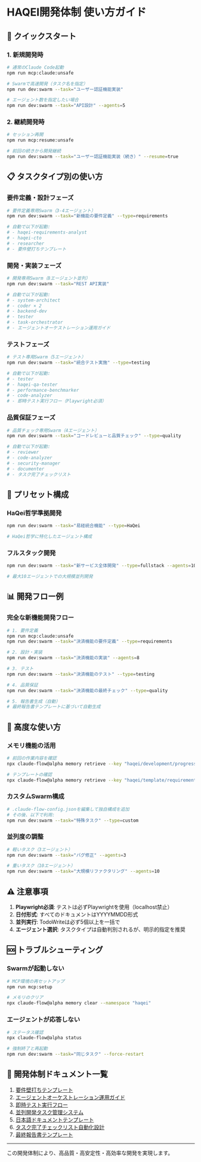 # HAQEI開発体制 使い方ガイド

## 🚀 クイックスタート

### 1. 新規開発時
```bash
# 通常のClaude Code起動
npm run mcp:claude:unsafe

# Swarmで高速開発（タスク名を指定）
npm run dev:swarm --task="ユーザー認証機能実装"

# エージェント数を指定したい場合
npm run dev:swarm --task="API設計" --agents=5
```

### 2. 継続開発時
```bash
# セッション再開
npm run mcp:resume:unsafe

# 前回の続きから開発継続
npm run dev:swarm --task="ユーザー認証機能実装（続き）" --resume=true
```

## 📋 タスクタイプ別の使い方

### 要件定義・設計フェーズ
```bash
# 要件定義専用Swarm（3-4エージェント）
npm run dev:swarm --task="新機能の要件定義" --type=requirements

# 自動で以下が起動:
# - haqei-requirements-analyst
# - haqei-cto
# - researcher
# - 要件壁打ちテンプレート
```

### 開発・実装フェーズ
```bash
# 開発専用Swarm（8エージェント並列）
npm run dev:swarm --task="REST API実装"

# 自動で以下が起動:
# - system-architect
# - coder × 2
# - backend-dev
# - tester
# - task-orchestrator
# - エージェントオーケストレーション運用ガイド
```

### テストフェーズ
```bash
# テスト専用Swarm（5エージェント）
npm run dev:swarm --task="統合テスト実施" --type=testing

# 自動で以下が起動:
# - tester
# - haqei-qa-tester
# - performance-benchmarker
# - code-analyzer
# - 即時テスト実行フロー（Playwright必須）
```

### 品質保証フェーズ
```bash
# 品質チェック専用Swarm（4エージェント）
npm run dev:swarm --task="コードレビューと品質チェック" --type=quality

# 自動で以下が起動:
# - reviewer
# - code-analyzer
# - security-manager
# - documenter
# - タスク完了チェックリスト
```

## 🎯 プリセット構成

### HaQei哲学準拠開発
```bash
npm run dev:swarm --task="易経統合機能" --type=HaQei

# HaQei哲学に特化したエージェント構成
```

### フルスタック開発
```bash
npm run dev:swarm --task="新サービス全体開発" --type=fullstack --agents=10

# 最大10エージェントでの大規模並列開発
```

## 📊 開発フロー例

### 完全な新機能開発フロー
```bash
# 1. 要件定義
npm run mcp:claude:unsafe
npm run dev:swarm --task="決済機能の要件定義" --type=requirements

# 2. 設計・実装
npm run dev:swarm --task="決済機能の実装" --agents=8

# 3. テスト
npm run dev:swarm --task="決済機能のテスト" --type=testing

# 4. 品質保証
npm run dev:swarm --task="決済機能の最終チェック" --type=quality

# 5. 報告書生成（自動）
# 最終報告書テンプレートに基づいて自動生成
```

## 🔧 高度な使い方

### メモリ機能の活用
```bash
# 前回の作業内容を確認
npx claude-flow@alpha memory retrieve --key "haqei/development/progress"

# テンプレートの確認
npx claude-flow@alpha memory retrieve --key "haqei/template/requirements"
```

### カスタムSwarm構成
```bash
# .claude-flow-config.jsonを編集して独自構成を追加
# その後、以下で利用:
npm run dev:swarm --task="特殊タスク" --type=custom
```

### 並列度の調整
```bash
# 軽いタスク（3エージェント）
npm run dev:swarm --task="バグ修正" --agents=3

# 重いタスク（10エージェント）
npm run dev:swarm --task="大規模リファクタリング" --agents=10
```

## ⚠️ 注意事項

1. **Playwright必須**: テストは必ずPlaywrightを使用（localhost禁止）
2. **日付形式**: すべてのドキュメントはYYYYMMDD形式
3. **並列実行**: TodoWriteは必ず5個以上を一括で
4. **エージェント選択**: タスクタイプは自動判別されるが、明示的指定を推奨

## 🆘 トラブルシューティング

### Swarmが起動しない
```bash
# MCP環境の再セットアップ
npm run mcp:setup

# メモリのクリア
npx claude-flow@alpha memory clear --namespace "haqei"
```

### エージェントが応答しない
```bash
# ステータス確認
npx claude-flow@alpha status

# 強制終了と再起動
npm run dev:swarm --task="同じタスク" --force-restart
```

## 📝 開発体制ドキュメント一覧

1. [要件壁打ちテンプレート](./01_要件壁打ちテンプレート.md)
2. [エージェントオーケストレーション運用ガイド](./02_エージェントオーケストレーション運用ガイド.md)
3. [即時テスト実行フロー](./03_即時テスト実行フロー.md)
4. [並列開発タスク管理システム](./04_並列開発タスク管理システム.md)
5. [日本語ドキュメントテンプレート](./05_日本語ドキュメントテンプレート.md)
6. [タスク完了チェックリスト自動化設計](./06_タスク完了チェックリスト自動化設計.md)
7. [最終報告書テンプレート](./07_最終報告書テンプレート.md)

---

この開発体制により、高品質・高安定性・高効率な開発を実現します。